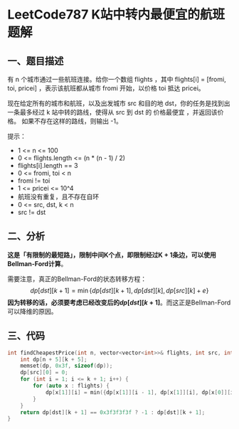 # LeetCode787 K站中转内最便宜的航班 题解

## 一、题目描述

有 n 个城市通过一些航班连接。给你一个数组 flights ，其中 flights[i] = [fromi, toi, pricei] ，表示该航班都从城市 fromi 开始，以价格 toi 抵达 pricei。

现在给定所有的城市和航班，以及出发城市 src 和目的地 dst，你的任务是找到出一条最多经过 k 站中转的路线，使得从 src 到 dst 的 价格最便宜 ，并返回该价格。 如果不存在这样的路线，则输出 -1。

提示：

+ 1 <= n <= 100
+ 0 <= flights.length <= (n * (n - 1) / 2)
+ flights[i].length == 3
+ 0 <= fromi, toi < n
+ fromi != toi
+ 1 <= pricei <= 10^4
+ 航班没有重复，且不存在自环
+ 0 <= src, dst, k < n
+ src != dst



## 二、分析

**这是「有限制的最短路」，限制中间K个点，即限制经过K + 1条边，可以使用Bellman-Ford计算**。

需要注意，真正的Bellman-Ford的状态转移方程：
$$
dp[dst][k+1]=\min\{dp[dst][k+1],dp[dst][k],dp[src][k]+e\}
$$
**因为转移的话，必须要考虑已经改变后的$dp[dst][k+1]$**。而这正是Bellman-Ford可以降维的原因。



## 三、代码

```c++
int findCheapestPrice(int n, vector<vector<int>>& flights, int src, int dst, int k) {
    int dp[n + 5][k + 5];
    memset(dp, 0x3f, sizeof(dp));
    dp[src][0] = 0;
    for (int i = 1; i <= k + 1; i++) {
        for (auto x : flights) {
            dp[x[1]][i] = min({dp[x[1]][i - 1], dp[x[1]][i], dp[x[0]][i - 1] + x[2]});
        }
    }
    return dp[dst][k + 1] == 0x3f3f3f3f ? -1 : dp[dst][k + 1];
}
```

